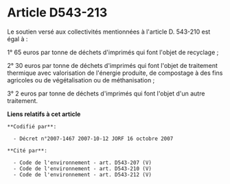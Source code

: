 # Article D543-213

Le soutien versé aux collectivités mentionnées à l'article D. 543-210 est égal à :

1° 65 euros par tonne de déchets d'imprimés qui font l'objet de recyclage ;

2° 30 euros par tonne de déchets d'imprimés qui font l'objet de traitement thermique avec valorisation de l'énergie produite,
de compostage à des fins agricoles ou de végétalisation ou de méthanisation ;

3° 2 euros par tonne de déchets d'imprimés qui font l'objet d'un autre traitement.

**Liens relatifs à cet article**

	**Codifié par**:

	  - Décret n°2007-1467 2007-10-12 JORF 16 octobre 2007

	**Cité par**:

	  - Code de l'environnement - art. D543-207 (V)
	  - Code de l'environnement - art. D543-210 (V)
	  - Code de l'environnement - art. D543-212 (V)

